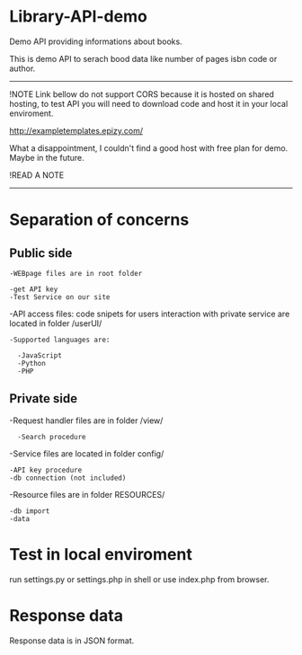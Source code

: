 # Library-API-demo
Demo API providing informations about books.

This is demo API to serach bood data like number of pages isbn code or author.

***********************************************************************************************************************
!NOTE 
Link bellow do not support CORS because it is hosted on shared hosting, to test API you will need to download code and host it in your local enviroment.

http://exampletemplates.epizy.com/

What a disappointment, I couldn't find a good host with free plan for demo. Maybe in the future.

!READ A NOTE
***********************************************************************************************************************


# Separation of concerns


  ## Public side
  
    -WEBpage files are in root folder   

    -get API key
    -Test Service on our site
  
  
  -API access files:  code snipets for users interaction with private service are located in folder /userUI/
    
    -Supported languages are:

      -JavaScript
      -Python
      -PHP
        
  
  ## Private side
  
  -Request handler files are in folder /view/
  
      -Search procedure

  
  -Service files are located in folder config/
  
    -API key procedure
    -db connection (not included)
  
  
  -Resource files are in folder RESOURCES/
  
    -db import
    -data 
    
    

# Test in local enviroment
  
  run settings.py or settings.php in shell or use index.php from browser.
  
# Response data 

  Response data is in JSON format.
    
    

    
    
  
